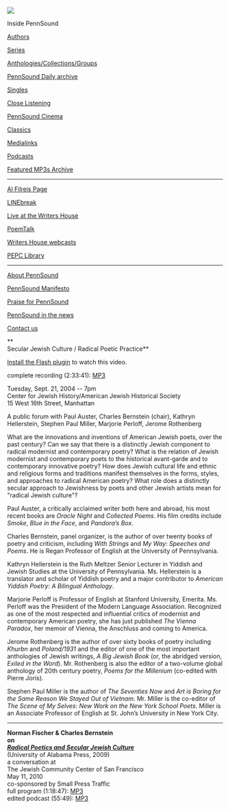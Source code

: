 ![](PennSound_flat.gif)

  

  
  

Inside PennSound

[Authors](authors.php)

[Series](series.php)

[Anthologies/Collections/Groups](anthologies.php)

[PennSound Daily archive](http://writing.upenn.edu/pennsound/daily)

[Singles](http://writing.upenn.edu/pennsound/singles)

[Close Listening](Close-Listening.php)

[PennSound Cinema](video.php)

[Classics](classics.php)

[Medialinks](http://writing.upenn.edu/wh/multimedia/medialinks/index.php)

[Podcasts](http://writing.upenn.edu/pennsound/podcasts.php)

[Featured MP3s Archive](featured-resources-archive.php)

------------------------------------------------------------------------

[Al Filreis Page](Filreis.html)

[LINEbreak](LINEbreak.html)

[Live at the Writers House](http://writing.upenn.edu/%7Ewh/involved/series/live/)

[PoemTalk](http://jacket2.org/content/poem-talk)

[Writers House webcasts](http://writing.upenn.edu/%7Ewh/webcasts/)

[PEPC
Library](http://writing.upenn.edu/pepc/contents.html)

------------------------------------------------------------------------

[About PennSound](http://writing.upenn.edu/pennsound/about.php)

[PennSound Manifesto](http://writing.upenn.edu/pennsound/manifesto.php)

<span class="quoted1">[Praise for PennSound](http://writing.upenn.edu/pennsound/praise.php)</span>

[PennSound in the news](http://writing.upenn.edu/pennsound/news)

[Contact us](mailto:pennsound@writing.upenn.edu)

**  
Secular Jewish Culture / Radical Poetic Practice**

[Install the Flash plugin](http://get.adobe.com/flashplayer/) to watch this video.

  
complete recording (2:33:41): [MP3](http://media.sas.upenn.edu/pennsound/groups/AJHS/Auster-Bernstein-Hellerstein-Miller-Perloff-Rothenberg_Complete-Recording_CHJ-AJHS_09-21-04.mp3)

Tuesday, Sept. 21, 2004 -- 7pm  
Center for Jewish History/American Jewish Historical Society  
15 West 16th Street, Manhattan  
  
A public forum with Paul Auster, Charles Bernstein (chair), Kathryn Hellerstein, Stephen Paul Miller, Marjorie Perloff, Jerome Rothenberg  
  
What are the innovations and inventions of American Jewish poets, over the past century? Can we say that there is a distinctly Jewish component to radical modernist and contemporary poetry? What is the relation of Jewish modernist and contemporary poets to the historical avant-garde and to contemporary innovative poetry? How does Jewish cultural life and ethnic and religious forms and traditions manifest themselves in the forms, styles, and approaches to radical American poetry? What role does a distinctly secular approach to Jewishness by poets and other Jewish artists mean for "radical Jewish culture"?  
  
Paul Auster, a critically acclaimed writer both here and abroad, his most recent books are *Oracle Night* and *Collected Poems*. His film credits include *Smoke*, *Blue in the Face*, and *Pandora’s Box*.  
  
Charles Bernstein, panel organizer, is the author of over twenty books of poetry and criticism, including *With Strings* and *My Way: Speeches and Poems*. He is Regan Professor of English at the University of Pennsylvania.  
  
Kathryn Hellerstein is the Ruth Meltzer Senior Lecturer in Yiddish and Jewish Studies at the University of Pennsylvania. Ms. Hellerstein is a translator and scholar of Yiddish poetry and a major contributor to *American Yiddish Poetry: A Bilingual Anthology*.  
  
Marjorie Perloff is Professor of English at Stanford University, Emerita. Ms. Perloff was the President of the Modern Language Association. Recognized as one of the most respected and influential critics of modernist and contemporary American poetry, she has just published *The Vienna Paradox*, her memoir of Vienna, the Anschluss and coming to America.  
  
Jerome Rothenberg is the author of over sixty books of poetry including *Khurbn* and *Poland/1931* and the editor of one of the most important anthologies of Jewish writings, *A Big Jewish Book* (or, the abridged version, *Exiled in the Word*). Mr. Rothenberg is also the editor of a two-volume global anthology of 20th century poetry, *Poems for the Millenium* (co-edited with Pierre Joris).  
  
Stephen Paul Miller is the author of *The Seventies Now* and *Art is Boring for the Same Reason We Stayed Out of Vietnam*. Mr. Miller is the co-editor of *The Scene of My Selves: New Work on the New York School Poets*. Miller is an Associate Professor of English at St. John’s University in New York City.

------------------------------------------------------------------------

**Norman Fischer & Charles Bernstein  
on  
*[Radical Poetics and Secular Jewish Culture](http://www.uapress.ua.edu/product/Radical-Poetics-and-Secular-Jewish-Culture,24.aspx)***  
(University of Alabama Press, 2009)  
a conversation at  
The Jewish Community Center of San Francisco  
May 11, 2010  
co-sponsored by Small Press Traffic  
full program (1:18:47): [MP3](http://media.sas.upenn.edu/pennsound/authors/Bernstein/radio/Bernstein-Charles_Norman-Fischer_SF-Jewish-CC_5-11-10_full.mp3)  
edited podcast (55:49): [MP3](http://media.sas.upenn.edu/pennsound/authors/Bernstein/radio/Bernstein-Charles_Norman-Fischer_SF-Jewish-CC_5-11-10.mp3)
